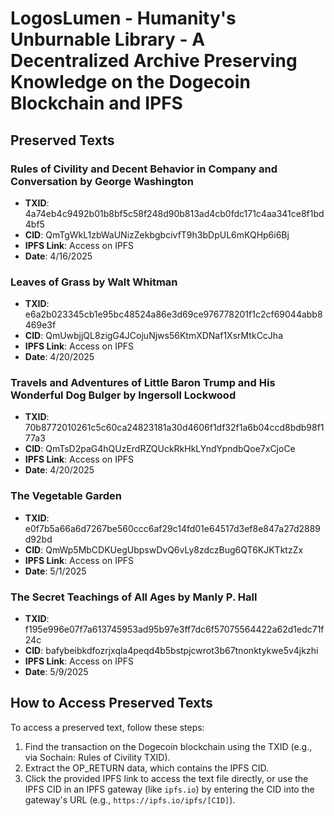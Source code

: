 # LogosLumen - Humanity's Unburnable Library - A Decentralized Archive Preserving Knowledge on the Dogecoin Blockchain and IPFS

## Preserved Texts

### Rules of Civility and Decent Behavior in Company and Conversation by George Washington

- **TXID**: 4a74eb4c9492b01b8bf5c58f248d90b813ad4cb0fdc171c4aa341ce8f1bd4bf5
- **CID**: QmTgWkL1zbWaUNizZekbgbcivfT9h3bDpUL6mKQHp6i6Bj
- **IPFS Link**: Access on IPFS
- **Date**: 4/16/2025

### Leaves of Grass by Walt Whitman

- **TXID**: e6a2b023345cb1e95bc48524a86e3d69ce976778201f1c2cf69044abb8469e3f
- **CID**: QmUwbjjQL8zigG4JCojuNjws56KtmXDNaf1XsrMtkCcJha
- **IPFS Link**: Access on IPFS
- **Date**: 4/20/2025

### Travels and Adventures of Little Baron Trump and His Wonderful Dog Bulger by Ingersoll Lockwood

- **TXID**: 70b8772010261c5c60ca24823181a30d4606f1df32f1a6b04ccd8bdb98f177a3
- **CID**: QmTsD2paG4hQUzErdRZQUckRkHkLYndYpndbQoe7xCjoCe
- **IPFS Link**: Access on IPFS
- **Date**: 4/20/2025

### The Vegetable Garden

- **TXID**: e0f7b5a66a6d7267be560ccc6af29c14fd01e64517d3ef8e847a27d2889d92bd
- **CID**: QmWp5MbCDKUegUbpswDvQ6vLy8zdczBug6QT6KJKTktzZx
- **IPFS Link**: Access on IPFS
- **Date**: 5/1/2025

### The Secret Teachings of All Ages by Manly P. Hall

- **TXID**: f195e996e07f7a613745953ad95b97e3ff7dc6f57075564422a62d1edc71f24c
- **CID**: bafybeibkdfozrjxqla4peqd4b5bstpjcwrot3b67tnonktykwe5v4jkzhi
- **IPFS Link**: Access on IPFS
- **Date**: 5/9/2025

## How to Access Preserved Texts

To access a preserved text, follow these steps:

1. Find the transaction on the Dogecoin blockchain using the TXID (e.g., via Sochain: Rules of Civility TXID).
2. Extract the OP_RETURN data, which contains the IPFS CID.
3. Click the provided IPFS link to access the text file directly, or use the IPFS CID in an IPFS gateway (like `ipfs.io`) by entering the CID into the gateway's URL (e.g., `https://ipfs.io/ipfs/[CID]`).

